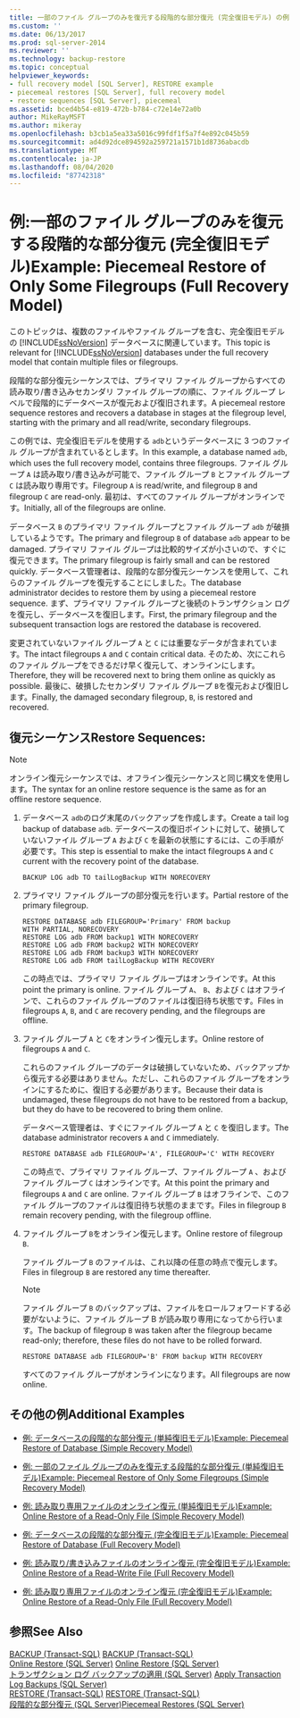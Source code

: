 ```yaml
---
title: 一部のファイル グループのみを復元する段階的な部分復元 (完全復旧モデル) の例 | Microsoft Docs
ms.custom: ''
ms.date: 06/13/2017
ms.prod: sql-server-2014
ms.reviewer: ''
ms.technology: backup-restore
ms.topic: conceptual
helpviewer_keywords:
- full recovery model [SQL Server], RESTORE example
- piecemeal restores [SQL Server], full recovery model
- restore sequences [SQL Server], piecemeal
ms.assetid: bced4b54-e819-472b-b784-c72e14e72a0b
author: MikeRayMSFT
ms.author: mikeray
ms.openlocfilehash: b3cb1a5ea33a5016c99fdf1f5a7f4e892c045b59
ms.sourcegitcommit: ad4d92dce894592a259721a1571b1d8736abacdb
ms.translationtype: MT
ms.contentlocale: ja-JP
ms.lasthandoff: 08/04/2020
ms.locfileid: "87742318"
---
```

# <a name="example-piecemeal-restore-of-only-some-filegroups-full-recovery-model"></a><span data-ttu-id="dc0cf-102">例:一部のファイル グループのみを復元する段階的な部分復元 (完全復旧モデル)</span><span class="sxs-lookup"><span data-stu-id="dc0cf-102">Example: Piecemeal Restore of Only Some Filegroups (Full Recovery Model)</span></span>
  <span data-ttu-id="dc0cf-103">このトピックは、複数のファイルやファイル グループを含む、完全復旧モデルの [!INCLUDE[ssNoVersion](../../includes/ssnoversion-md.md)] データベースに関連しています。</span><span class="sxs-lookup"><span data-stu-id="dc0cf-103">This topic is relevant for [!INCLUDE[ssNoVersion](../../includes/ssnoversion-md.md)] databases under the full recovery model that contain multiple files or filegroups.</span></span>  
  
 <span data-ttu-id="dc0cf-104">段階的な部分復元シーケンスでは、プライマリ ファイル グループからすべての読み取り/書き込みセカンダリ ファイル グループの順に、ファイル グループ レベルで段階的にデータベースが復元および復旧されます。</span><span class="sxs-lookup"><span data-stu-id="dc0cf-104">A piecemeal restore sequence restores and recovers a database in stages at the filegroup level, starting with the primary and all read/write, secondary filegroups.</span></span>  
  
 <span data-ttu-id="dc0cf-105">この例では、完全復旧モデルを使用する `adb`というデータベースに 3 つのファイル グループが含まれているとします。</span><span class="sxs-lookup"><span data-stu-id="dc0cf-105">In this example, a database named `adb`, which uses the full recovery model, contains three filegroups.</span></span> <span data-ttu-id="dc0cf-106">ファイル グループ `A` は読み取り/書き込みが可能で、ファイル グループ `B` とファイル グループ `C` は読み取り専用です。</span><span class="sxs-lookup"><span data-stu-id="dc0cf-106">Filegroup `A` is read/write, and filegroup `B` and filegroup `C` are read-only.</span></span> <span data-ttu-id="dc0cf-107">最初は、すべてのファイル グループがオンラインです。</span><span class="sxs-lookup"><span data-stu-id="dc0cf-107">Initially, all of the filegroups are online.</span></span>  
  
 <span data-ttu-id="dc0cf-108">データベース `B` のプライマリ ファイル グループとファイル グループ `adb` が破損しているようです。</span><span class="sxs-lookup"><span data-stu-id="dc0cf-108">The primary and filegroup `B` of database `adb` appear to be damaged.</span></span> <span data-ttu-id="dc0cf-109">プライマリ ファイル グループは比較的サイズが小さいので、すぐに復元できます。</span><span class="sxs-lookup"><span data-stu-id="dc0cf-109">The primary filegroup is fairly small and can be restored quickly.</span></span> <span data-ttu-id="dc0cf-110">データベース管理者は、段階的な部分復元シーケンスを使用して、これらのファイル グループを復元することにしました。</span><span class="sxs-lookup"><span data-stu-id="dc0cf-110">The database administrator decides to restore them by using a piecemeal restore sequence.</span></span> <span data-ttu-id="dc0cf-111">まず、プライマリ ファイル グループと後続のトランザクション ログを復元し、データベースを復旧します。</span><span class="sxs-lookup"><span data-stu-id="dc0cf-111">First, the primary filegroup and the subsequent transaction logs are restored the database is recovered.</span></span>  
  
 <span data-ttu-id="dc0cf-112">変更されていないファイル グループ `A` と `C` には重要なデータが含まれています。</span><span class="sxs-lookup"><span data-stu-id="dc0cf-112">The intact filegroups `A` and `C` contain critical data.</span></span> <span data-ttu-id="dc0cf-113">そのため、次にこれらのファイル グループをできるだけ早く復元して、オンラインにします。</span><span class="sxs-lookup"><span data-stu-id="dc0cf-113">Therefore, they will be recovered next to bring them online as quickly as possible.</span></span> <span data-ttu-id="dc0cf-114">最後に、破損したセカンダリ ファイル グループ `B`を復元および復旧します。</span><span class="sxs-lookup"><span data-stu-id="dc0cf-114">Finally, the damaged secondary filegroup, `B`, is restored and recovered.</span></span>  
  
## <a name="restore-sequences"></a><span data-ttu-id="dc0cf-115">復元シーケンス</span><span class="sxs-lookup"><span data-stu-id="dc0cf-115">Restore Sequences:</span></span>  
  
> [!NOTE]  
>  <span data-ttu-id="dc0cf-116">オンライン復元シーケンスでは、オフライン復元シーケンスと同じ構文を使用します。</span><span class="sxs-lookup"><span data-stu-id="dc0cf-116">The syntax for an online restore sequence is the same as for an offline restore sequence.</span></span>  
  
1.  <span data-ttu-id="dc0cf-117">データベース `adb`のログ末尾のバックアップを作成します。</span><span class="sxs-lookup"><span data-stu-id="dc0cf-117">Create a tail log backup of database `adb`.</span></span> <span data-ttu-id="dc0cf-118">データベースの復旧ポイントに対して、破損していないファイル グループ `A` および `C` を最新の状態にするには、この手順が必要です。</span><span class="sxs-lookup"><span data-stu-id="dc0cf-118">This step is essential to make the intact filegroups `A` and `C` current with the recovery point of the database.</span></span>  
  
    ```  
    BACKUP LOG adb TO tailLogBackup WITH NORECOVERY  
    ```  
  
2.  <span data-ttu-id="dc0cf-119">プライマリ ファイル グループの部分復元を行います。</span><span class="sxs-lookup"><span data-stu-id="dc0cf-119">Partial restore of the primary filegroup.</span></span>  
  
    ```  
    RESTORE DATABASE adb FILEGROUP='Primary' FROM backup   
    WITH PARTIAL, NORECOVERY  
    RESTORE LOG adb FROM backup1 WITH NORECOVERY  
    RESTORE LOG adb FROM backup2 WITH NORECOVERY  
    RESTORE LOG adb FROM backup3 WITH NORECOVERY  
    RESTORE LOG adb FROM tailLogBackup WITH RECOVERY  
    ```  
  
     <span data-ttu-id="dc0cf-120">この時点では、プライマリ ファイル グループはオンラインです。</span><span class="sxs-lookup"><span data-stu-id="dc0cf-120">At this point the primary is online.</span></span> <span data-ttu-id="dc0cf-121">ファイル グループ `A`、 `B`、および `C` はオフラインで、これらのファイル グループのファイルは復旧待ち状態です。</span><span class="sxs-lookup"><span data-stu-id="dc0cf-121">Files in filegroups `A`, `B`, and `C` are recovery pending, and the filegroups are offline.</span></span>  
  
3.  <span data-ttu-id="dc0cf-122">ファイル グループ `A` と `C`をオンライン復元します。</span><span class="sxs-lookup"><span data-stu-id="dc0cf-122">Online restore of filegroups `A` and `C`.</span></span>  
  
     <span data-ttu-id="dc0cf-123">これらのファイル グループのデータは破損していないため、バックアップから復元する必要はありません。ただし、これらのファイル グループをオンラインにするために、復旧する必要があります。</span><span class="sxs-lookup"><span data-stu-id="dc0cf-123">Because their data is undamaged, these filegroups do not have to be restored from a backup, but they do have to be recovered to bring them online.</span></span>  
  
     <span data-ttu-id="dc0cf-124">データベース管理者は、すぐにファイル グループ `A` と `C` を復旧します。</span><span class="sxs-lookup"><span data-stu-id="dc0cf-124">The database administrator recovers `A` and `C` immediately.</span></span>  
  
    ```  
    RESTORE DATABASE adb FILEGROUP='A', FILEGROUP='C' WITH RECOVERY  
    ```  
  
     <span data-ttu-id="dc0cf-125">この時点で、プライマリ ファイル グループ、ファイル グループ `A` 、およびファイル グループ `C` はオンラインです。</span><span class="sxs-lookup"><span data-stu-id="dc0cf-125">At this point the primary and filegroups `A` and `C` are online.</span></span> <span data-ttu-id="dc0cf-126">ファイル グループ `B` はオフラインで、このファイル グループのファイルは復旧待ち状態のままです。</span><span class="sxs-lookup"><span data-stu-id="dc0cf-126">Files in filegroup `B` remain recovery pending, with the filegroup offline.</span></span>  
  
4.  <span data-ttu-id="dc0cf-127">ファイル グループ `B`をオンライン復元します。</span><span class="sxs-lookup"><span data-stu-id="dc0cf-127">Online restore of filegroup `B`.</span></span>  
  
     <span data-ttu-id="dc0cf-128">ファイル グループ `B` のファイルは、これ以降の任意の時点で復元します。</span><span class="sxs-lookup"><span data-stu-id="dc0cf-128">Files in filegroup `B` are restored any time thereafter.</span></span>  
  
    > [!NOTE]  
    >  <span data-ttu-id="dc0cf-129">ファイル グループ `B` のバックアップは、ファイルをロールフォワードする必要がないように、ファイル グループ B が読み取り専用になってから行います。</span><span class="sxs-lookup"><span data-stu-id="dc0cf-129">The backup of filegroup `B` was taken after the filegroup became read-only; therefore, these files do not have to be rolled forward.</span></span>  
  
    ```  
    RESTORE DATABASE adb FILEGROUP='B' FROM backup WITH RECOVERY  
    ```  
  
     <span data-ttu-id="dc0cf-130">すべてのファイル グループがオンラインになります。</span><span class="sxs-lookup"><span data-stu-id="dc0cf-130">All filegroups are now online.</span></span>  
  
## <a name="additional-examples"></a><span data-ttu-id="dc0cf-131">その他の例</span><span class="sxs-lookup"><span data-stu-id="dc0cf-131">Additional Examples</span></span>  
  
-   [<span data-ttu-id="dc0cf-132">例: データベースの段階的な部分復元 &#40;単純復旧モデル&#41;</span><span class="sxs-lookup"><span data-stu-id="dc0cf-132">Example: Piecemeal Restore of Database &#40;Simple Recovery Model&#41;</span></span>](example-piecemeal-restore-of-database-simple-recovery-model.md)  
  
-   [<span data-ttu-id="dc0cf-133">例: 一部のファイル グループのみを復元する段階的な部分復元 &#40;単純復旧モデル&#41;</span><span class="sxs-lookup"><span data-stu-id="dc0cf-133">Example: Piecemeal Restore of Only Some Filegroups &#40;Simple Recovery Model&#41;</span></span>](example-piecemeal-restore-of-only-some-filegroups-simple-recovery-model.md)  
  
-   [<span data-ttu-id="dc0cf-134">例: 読み取り専用ファイルのオンライン復元 &#40;単純復旧モデル&#41;</span><span class="sxs-lookup"><span data-stu-id="dc0cf-134">Example: Online Restore of a Read-Only File &#40;Simple Recovery Model&#41;</span></span>](example-online-restore-of-a-read-only-file-simple-recovery-model.md)  
  
-   [<span data-ttu-id="dc0cf-135">例: データベースの段階的な部分復元 &#40;完全復旧モデル&#41;</span><span class="sxs-lookup"><span data-stu-id="dc0cf-135">Example: Piecemeal Restore of Database &#40;Full Recovery Model&#41;</span></span>](example-piecemeal-restore-of-database-full-recovery-model.md)  
  
-   [<span data-ttu-id="dc0cf-136">例: 読み取り/書き込みファイルのオンライン復元 &#40;完全復旧モデル&#41;</span><span class="sxs-lookup"><span data-stu-id="dc0cf-136">Example: Online Restore of a Read-Write File &#40;Full Recovery Model&#41;</span></span>](example-online-restore-of-a-read-write-file-full-recovery-model.md)  
  
-   [<span data-ttu-id="dc0cf-137">例: 読み取り専用ファイルのオンライン復元 &#40;完全復旧モデル&#41;</span><span class="sxs-lookup"><span data-stu-id="dc0cf-137">Example: Online Restore of a Read-Only File &#40;Full Recovery Model&#41;</span></span>](example-online-restore-of-a-read-only-file-full-recovery-model.md)  
  
## <a name="see-also"></a><span data-ttu-id="dc0cf-138">参照</span><span class="sxs-lookup"><span data-stu-id="dc0cf-138">See Also</span></span>  
 <span data-ttu-id="dc0cf-139">[BACKUP &#40;Transact-SQL&#41;](/sql/t-sql/statements/backup-transact-sql) </span><span class="sxs-lookup"><span data-stu-id="dc0cf-139">[BACKUP &#40;Transact-SQL&#41;](/sql/t-sql/statements/backup-transact-sql) </span></span>  
 <span data-ttu-id="dc0cf-140">[Online Restore &#40;SQL Server&#41;](online-restore-sql-server.md) </span><span class="sxs-lookup"><span data-stu-id="dc0cf-140">[Online Restore &#40;SQL Server&#41;](online-restore-sql-server.md) </span></span>  
 <span data-ttu-id="dc0cf-141">[トランザクション ログ バックアップの適用 &#40;SQL Server&#41;](transaction-log-backups-sql-server.md) </span><span class="sxs-lookup"><span data-stu-id="dc0cf-141">[Apply Transaction Log Backups &#40;SQL Server&#41;](transaction-log-backups-sql-server.md) </span></span>  
 <span data-ttu-id="dc0cf-142">[RESTORE &#40;Transact-SQL&#41;](/sql/t-sql/statements/restore-statements-transact-sql) </span><span class="sxs-lookup"><span data-stu-id="dc0cf-142">[RESTORE &#40;Transact-SQL&#41;](/sql/t-sql/statements/restore-statements-transact-sql) </span></span>  
 [<span data-ttu-id="dc0cf-143">段階的な部分復元 &#40;SQL Server&#41;</span><span class="sxs-lookup"><span data-stu-id="dc0cf-143">Piecemeal Restores &#40;SQL Server&#41;</span></span>](piecemeal-restores-sql-server.md)  
  
  
